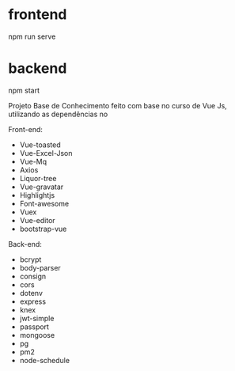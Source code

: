 # frontend

npm run serve

# backend

npm start


Projeto Base de Conhecimento feito com base no curso de Vue Js, utilizando as dependências no 

Front-end:

- Vue-toasted
- Vue-Excel-Json
- Vue-Mq
- Axios
- Liquor-tree
- Vue-gravatar
- Highlightjs
- Font-awesome
- Vuex
- Vue-editor
- bootstrap-vue

Back-end:

- bcrypt
- body-parser
- consign
- cors
- dotenv
- express
- knex 
- jwt-simple
- passport
- mongoose
- pg
- pm2
- node-schedule
 